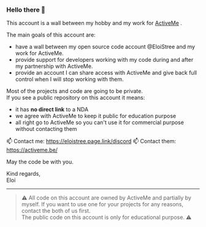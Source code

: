### Hello there 👋

This account is a wall between my hobby and my work for [ActiveMe](https://www.activeme.be/) .

The main goals of this account are:
- have a wall between my open source code account @EloiStree and my work for ActiveMe.
- provide support for developers working with my code during and after my partnership with ActiveMe.
- provide an account I can share access with ActiveMe and give back full control when I will stop working with them.

Most of the projects and code are going to be private.   
If you see a public repository on this account it means:
- it has **no direct link** to a NDA
- we agree with ActiveMe to keep it public for education purpose
- all right go to ActiveMe so you can't use it for commercial purpose without contacting them


📫 Contact me: https://eloistree.page.link/discord
📫 Contact them: https://activeme.be/

May the code be with you.  

Kind regards,  
Eloi  

----------------------------

> ⚠️ All code on this account are owned by ActiveMe and partially by myself. If you want to use one for your projects for any reasons, contact the both of us first.  
>  The public code on this account is only for educational purpose. ⚠️   
